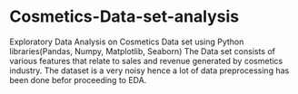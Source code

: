 # Cosmetics-Data-set-analysis
Exploratory Data Analysis on Cosmetics Data set using Python libraries(Pandas, Numpy, Matplotlib, Seaborn)
The Data set consists of various features that relate to sales and revenue generated by cosmetics industry. The dataset is a very noisy hence a lot of data preprocessing has been done befor proceeding to EDA.
